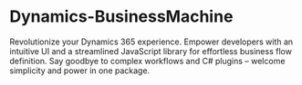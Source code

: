 # Dynamics-BusinessMachine
Revolutionize your Dynamics 365 experience. Empower developers with an intuitive UI and a streamlined JavaScript library for effortless business flow definition. Say goodbye to complex workflows and C# plugins – welcome simplicity and power in one package.

